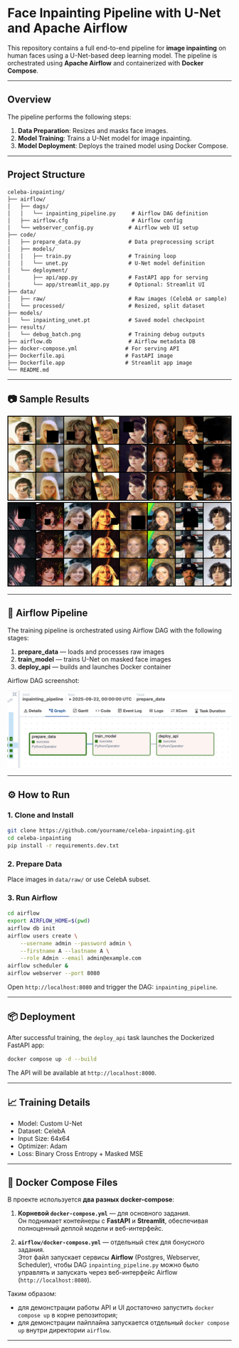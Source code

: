 # Face Inpainting Pipeline with U-Net and Apache Airflow

This repository contains a full end-to-end pipeline for **image inpainting** on human faces using a U-Net-based deep learning model. The pipeline is orchestrated using **Apache Airflow** and containerized with **Docker Compose**.

---

## Overview

The pipeline performs the following steps:

1. **Data Preparation**: Resizes and masks face images.
2. **Model Training**: Trains a U-Net model for image inpainting.
3. **Model Deployment**: Deploys the trained model using Docker Compose.

---

## Project Structure


```
celeba-inpainting/
├── airflow/
│   ├── dags/
│   │   └── inpainting_pipeline.py     # Airflow DAG definition
│   ├── airflow.cfg                    # Airflow config
│   └── webserver_config.py           # Airflow web UI setup
├── code/
│   ├── prepare_data.py               # Data preprocessing script
│   ├── models/
│   │   ├── train.py                  # Training loop
│   │   └── unet.py                   # U-Net model definition
│   └── deployment/
│       ├── api/app.py                # FastAPI app for serving
│       └── app/streamlit_app.py      # Optional: Streamlit UI
├── data/
│   ├── raw/                          # Raw images (CelebA or sample)
│   └── processed/                    # Resized, split dataset
├── models/
│   └── inpainting_unet.pt            # Saved model checkpoint
├── results/
│   └── debug_batch.png               # Training debug outputs
├── airflow.db                        # Airflow metadata DB
├── docker-compose.yml               # For serving API
├── Dockerfile.api                   # FastAPI image
├── Dockerfile.app                   # Streamlit app image
└── README.md
```

---

## 📷 Sample Results

![](results/epoch_048.png)
![](results/epoch_046.png)

---

## 🔄 Airflow Pipeline

The training pipeline is orchestrated using Airflow DAG with the following stages:

1. **prepare_data** — loads and processes raw images
2. **train_model** — trains U-Net on masked face images
3. **deploy_api** — builds and launches Docker container

Airflow DAG screenshot:

![Airflow DAG](airflowpipeline.jpeg)

---

## ⚙️ How to Run

### 1. Clone and Install

```bash
git clone https://github.com/yourname/celeba-inpainting.git
cd celeba-inpainting
pip install -r requirements.dev.txt
```

### 2. Prepare Data

Place images in `data/raw/` or use CelebA subset.

### 3. Run Airflow

```bash
cd airflow
export AIRFLOW_HOME=$(pwd)
airflow db init
airflow users create \
    --username admin --password admin \
    --firstname A --lastname A \
    --role Admin --email admin@example.com
airflow scheduler &
airflow webserver --port 8080
```

Open `http://localhost:8080` and trigger the DAG: `inpainting_pipeline`.

---

## 📦 Deployment

After successful training, the `deploy_api` task launches the Dockerized FastAPI app:

```bash
docker compose up -d --build
```

The API will be available at `http://localhost:8000`.

---

## 📈 Training Details

- Model: Custom U-Net
- Dataset: CelebA
- Input Size: 64x64
- Optimizer: Adam
- Loss: Binary Cross Entropy + Masked MSE

---

## 🐳 Docker Compose Files

В проекте используется **два разных docker-compose**:

1. **Корневой `docker-compose.yml`** — для основного задания.  
   Он поднимает контейнеры с **FastAPI** и **Streamlit**, обеспечивая полноценный деплой модели и веб-интерфейс.

2. **`airflow/docker-compose.yml`** — отдельный стек для бонусного задания.  
   Этот файл запускает сервисы **Airflow** (Postgres, Webserver, Scheduler), чтобы DAG `inpainting_pipeline.py` можно было управлять и запускать через веб-интерфейс Airflow (`http://localhost:8080`).  

Таким образом:
- для демонстрации работы API и UI достаточно запустить `docker compose up` в корне репозитория;  
- для демонстрации пайплайна запускается отдельный `docker compose up` внутри директории `airflow`.  

---
